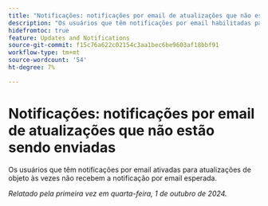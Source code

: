 ```yaml
---
title: "Notificações: notificações por email de atualizações que não estão sendo enviadas"
description: "Os usuários que têm notificações por email habilitadas para atualizações de objeto às vezes não recebem a notificação por email esperada."
hidefromtoc: true
feature: Updates and Notifications
source-git-commit: f15c76a622c02154c3aa1bec6be9603af18bbf91
workflow-type: tm+mt
source-wordcount: '54'
ht-degree: 7%

---
```


# Notificações: notificações por email de atualizações que não estão sendo enviadas

Os usuários que têm notificações por email ativadas para atualizações de objeto às vezes não recebem a notificação por email esperada.

_Relatado pela primeira vez em quarta-feira, 1 de outubro de 2024._
